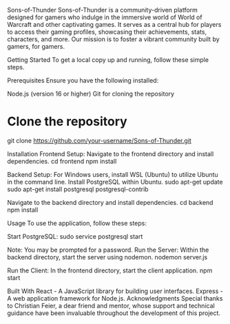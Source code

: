 Sons-of-Thunder
Sons-of-Thunder is a community-driven platform designed for gamers who indulge in the immersive world of World of Warcraft and other captivating games. It serves as a central hub for players to access their gaming profiles, showcasing their achievements, stats, characters, and more. Our mission is to foster a vibrant community built by gamers, for gamers.

Getting Started
To get a local copy up and running, follow these simple steps.

Prerequisites
Ensure you have the following installed:

Node.js (version 16 or higher)
Git for cloning the repository
# Clone the repository
git clone https://github.com/your-username/Sons-of-Thunder.git

Installation
Frontend Setup: Navigate to the frontend directory and install dependencies.
cd frontend
npm install

Backend Setup:
For Windows users, install WSL (Ubuntu) to utilize Ubuntu in the command line.
Install PostgreSQL within Ubuntu.
sudo apt-get update
sudo apt-get install postgresql postgresql-contrib

Navigate to the backend directory and install dependencies.
cd backend
npm install

Usage
To use the application, follow these steps:

Start PostgreSQL:
sudo service postgresql start

Note: You may be prompted for a password.
Run the Server: Within the backend directory, start the server using nodemon.
nodemon server.js

Run the Client: In the frontend directory, start the client application.
npm start

Built With
React - A JavaScript library for building user interfaces.
Express - A web application framework for Node.js.
Acknowledgments
Special thanks to Christian Feier, a dear friend and mentor, whose support and technical guidance have been invaluable throughout the development of this project.
